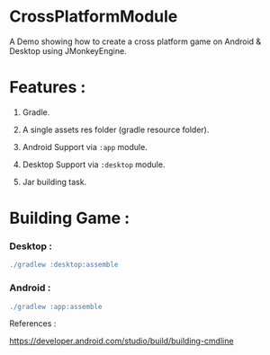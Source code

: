 # CrossPlatformModule

A Demo showing how to create a cross platform game on Android & Desktop using JMonkeyEngine.

# Features : 

1) Gradle.

2) A single assets res folder (gradle resource folder).

3) Android Support via `:app` module.

4) Desktop Support via `:desktop` module.

5) Jar building task.

# Building Game :

### Desktop : 
```gradle
./gradlew :desktop:assemble
```

### Android : 
```gradle
./gradlew :app:assemble
```

References : 

https://developer.android.com/studio/build/building-cmdline
